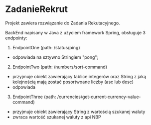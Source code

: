 # ZadanieRekrut

Projekt zawiera rozwiązanie do Zadania Rekutacyjnego.

BackEnd napisany w Java z użyciem framework Spring, obsługuje 3 endpointy:
1) EndpointOne (path: /status/ping)
  - odpowiada na sztywno Stringiem "pong";

2) EndpointTwo (path:  /numbers/sort-command)
- przyjmuje obiekt zawierający tablice integerów oraz String z jaką kolejnością mają zostać posortwoane liczby (asc lub desc)
- odpowiada

3) EndpointThree (path:  /currencies/get-current-currency-value-command)
- przyjmuje obiekt zawierający String z wartością szukanej waluty
- zwraca wartość szukanej waluty z api NBP